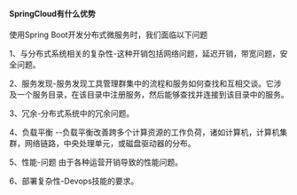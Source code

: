 #### SpringCloud有什么优势

使用Spring Boot开发分布式微服务时，我们面临以下问题

1、与分布式系统相关的复杂性-这种开销包括网络问题，延迟开销，带宽问题，安全问题。

2、服务发现-服务发现工具管理群集中的流程和服务如何查找和互相交谈。它涉及一个服务目录，在该目录中注册服务，然后能够查找并连接到该目录中的服务。

3、冗余-分布式系统中的冗余问题。

4、负载平衡 --负载平衡改善跨多个计算资源的工作负荷，诸如计算机，计算机集群，网络链路，中央处理单元，或磁盘驱动器的分布。

5、性能-问题 由于各种运营开销导致的性能问题。

6、部署复杂性-Devops技能的要求。